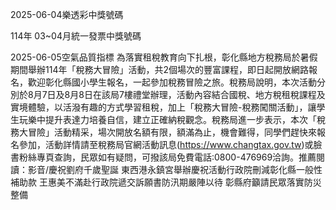 
2025-06-04樂透彩中獎號碼

                                
114年 03~04月統一發票中獎號碼
                             
2025-06-05空氣品質指標
                              為落實租稅教育向下扎根，彰化縣地方稅務局於暑假期間舉辦114年「稅務大冒險」活動，共2個場次的豐富課程，即日起開放網路報名，歡迎彰化縣國小學生報名，一起參加稅務冒險之旅。稅務局說明，本次活動分別於8月7日及8月8日在該局7樓禮堂辦理，活動內容結合國稅、地方稅租稅課程及實境體驗，以活潑有趣的方式學習租稅，加上「稅務大冒險-稅務闖關活動」，讓學生玩樂中提升表達力培養自信，建立正確納稅觀念。稅務局進一步表示，本次「稅務大冒險」活動精采，場次開放名額有限，額滿為止，機會難得，同學們趕快來報名參加，活動詳情請至稅務局官網活動訊息(https://www.changtax.gov.tw)或臉書粉絲專頁查詢，民眾如有疑問，可撥該局免費電話:0800-476969洽詢。推薦閱讀：影音/慶祝劉府千歲聖誕 東西港永鎮宮舉辦慶祝活動行政院刪減彰化縣一般性補助款 王惠美不滿赴行政院遞交訴願書防汛期嚴陣以待 彰縣府籲請民眾落實防災整備